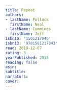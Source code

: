 ```yaml
---
title: Repeat
authors:
- lastName: Pollack
  firstName: Neal
- lastName: Cummings
  firstName: Jeff
isbn10: '1501217046'
isbn13: '9781501217043'
read: 2019-12-07
rating: 3
yearPublished: 2015
reading: false
asin:
subtitle:
narrators:
cover:
---
```

